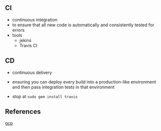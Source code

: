 

## CI
* continuous integration
* to ensure that all new code is automatically and consistently tested for errors
* tools
  * jekins
  * Travis CI

## CD
* continuous delivery
* ensuring you can deploy every build into a production-like environment and then pass integration tests in that environment


* stop at `sudo gem install travis`

## References
[gcp](https://cloud.google.com/solutions/continuous-delivery-with-travis-ci)
